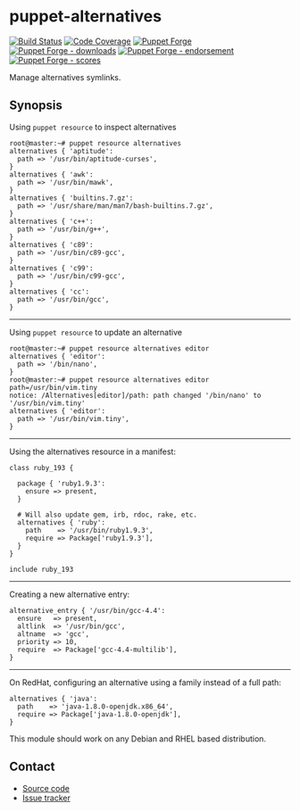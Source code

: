 # puppet-alternatives

[![Build Status](https://github.com/voxpupuli/puppet-alternatives/workflows/CI/badge.svg)](https://github.com/voxpupuli/puppet-alternatives/actions?query=workflow%3ACI)
[![Code Coverage](https://coveralls.io/repos/github/voxpupuli/puppet-alternatives/badge.svg?branch=master)](https://coveralls.io/github/voxpupuli/puppet-alternatives)
[![Puppet Forge](https://img.shields.io/puppetforge/v/puppet/alternatives.svg)](https://forge.puppet.com/puppet/alternatives)
[![Puppet Forge - downloads](https://img.shields.io/puppetforge/dt/puppet/alternatives.svg)](https://forge.puppet.com/puppet/alternatives)
[![Puppet Forge - endorsement](https://img.shields.io/puppetforge/e/puppet/alternatives.svg)](https://forge.puppet.com/puppet/alternatives)
[![Puppet Forge - scores](https://img.shields.io/puppetforge/f/puppet/alternatives.svg)](https://forge.puppet.com/puppet/alternatives)

Manage alternatives symlinks.

## Synopsis

Using `puppet resource` to inspect alternatives

    root@master:~# puppet resource alternatives
    alternatives { 'aptitude':
      path => '/usr/bin/aptitude-curses',
    }
    alternatives { 'awk':
      path => '/usr/bin/mawk',
    }
    alternatives { 'builtins.7.gz':
      path => '/usr/share/man/man7/bash-builtins.7.gz',
    }
    alternatives { 'c++':
      path => '/usr/bin/g++',
    }
    alternatives { 'c89':
      path => '/usr/bin/c89-gcc',
    }
    alternatives { 'c99':
      path => '/usr/bin/c99-gcc',
    }
    alternatives { 'cc':
      path => '/usr/bin/gcc',
    }

- - -

Using `puppet resource` to update an alternative

    root@master:~# puppet resource alternatives editor
    alternatives { 'editor':
      path => '/bin/nano',
    }
    root@master:~# puppet resource alternatives editor path=/usr/bin/vim.tiny
    notice: /Alternatives[editor]/path: path changed '/bin/nano' to '/usr/bin/vim.tiny'
    alternatives { 'editor':
      path => '/usr/bin/vim.tiny',
    }

- - -

Using the alternatives resource in a manifest:

```puppet
class ruby_193 {

  package { 'ruby1.9.3':
    ensure => present,
  }

  # Will also update gem, irb, rdoc, rake, etc.
  alternatives { 'ruby':
    path    => '/usr/bin/ruby1.9.3',
    require => Package['ruby1.9.3'],
  }
}

include ruby_193
```

- - -

Creating a new alternative entry:

```puppet
alternative_entry { '/usr/bin/gcc-4.4':
  ensure   => present,
  altlink  => '/usr/bin/gcc',
  altname  => 'gcc',
  priority => 10,
  require  => Package['gcc-4.4-multilib'],
}
```

- - -

On RedHat, configuring an alternative using a family instead of a full path:

```puppet
alternatives { 'java':
  path    => 'java-1.8.0-openjdk.x86_64',
  require => Package['java-1.8.0-openjdk'],
}
```

This module should work on any Debian and RHEL based distribution.

## Contact

* [Source code](https://github.com/voxpupuli/puppet-alternatives)
* [Issue tracker](https://github.com/voxpupuli/puppet-alternatives/issues)
